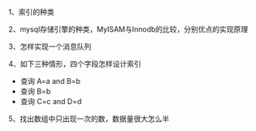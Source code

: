 1、索引的种类

2、mysql存储引擎的种类，MyISAM与Innodb的比较，分别优点的实现原理

3、怎样实现一个消息队列

4、如下三种情形，四个字段怎样设计索引
* 查询 A=a and B=b
* 查询 B=b
* 查询 C=c and D=d

5、找出数组中只出现一次的数，数据量很大怎么半
